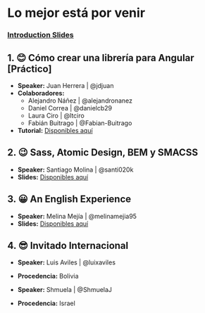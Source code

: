 # Lo mejor está por venir

### [Introduction Slides](http://slides.com/jdjuan/angular-medellin-10#/)

## 1. 😊 Cómo crear una librería para Angular [Práctico] 

- **Speaker:** Juan Herrera | @jdjuan
- **Colaboradores:** 
    - Alejandro Náñez | @alejandronanez
    - Daniel Correa | @danielcb29
    - Laura Ciro | @ltciro
    - Fabián Buitrago | @Fabian-Buitrago
- **Tutorial:** [Disponibles aquí](https://github.com/jvandemo/generator-angular2-library/)

## 2. 😉 Sass, Atomic Design, BEM y SMACSS 

- **Speaker:** Santiago Molina | @santi020k
- **Slides:** [Disponibles aquí](https://www.canva.com/design/DACVuWT9OlA/PRCmpsMflHXaYrhMKtL4fQ/view?utm_content=DACVuWT9OlA&utm_campaign=designshare&utm_medium=link&utm_source=sharebutton)

## 3. 😀 An English Experience

- **Speaker:** Melina Mejía | @melinamejia95
- **Slides:** [Disponibles aquí](http://slides.com/melinamejiabedoya/deck)

## 4. 😎 Invitado Internacional

- **Speaker:** Luis Aviles | @luixaviles
- **Procedencia:** Bolivia

- **Speaker:** Shmuela | @ShmuelaJ
- **Procedencia:** Israel

